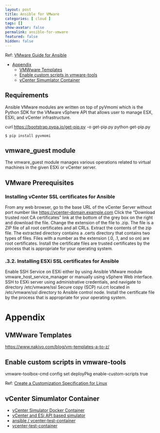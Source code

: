 ```yaml
---
layout: post
title: Ansible for VMware
categories: [ cloud ]
tags: []
show-avatar: false
permalink: ansible-for-vmware
featured: false
hidden: false
---
```


Ref: [VMware Guide for Ansible](https://docs.ansible.com/ansible/latest/scenario_guides/guide_vmware.html)

- [Appendix](#appendix)
  - [VMWware Templates](#vmwware-templates)
  - [Enable custom scripts in vmware-tools](#enable-custom-scripts-in-vmware-tools)
  - [vCenter Simumlator Container](#vcenter-simumlator-container)

## Requirements
Ansible VMware modules are written on top of pyVmomi which is the Python SDK for the VMware vSphere API that allows user to manage ESX, ESXi, and vCenter infrastructure. 

curl https://bootstrap.pypa.io/get-pip.py -o get-pip.py
python get-pip.py

```
$ pip install pyvmomi
```

## vmware_guest module
The vmware_guest module manages various operations related to virtual machines in the given ESXi or vCenter server.

## VMware Prerequisites

### Installing vCenter SSL certificates for Ansible
From any web browser, go to the base URL of the vCenter Server without port number like https://vcenter-domain.example.com
Click the “Download trusted root CA certificates” link at the bottom of the grey box on the right and download the file.
Change the extension of the file to .zip. The file is a ZIP file of all root certificates and all CRLs.
Extract the contents of the zip file. The extracted directory contains a .certs directory that contains two types of files. Files with a number as the extension (.0, .1, and so on) are root certificates.
Install the certificate files are trusted certificates by the process that is appropriate for your operating system.

### .3.2. Installing ESXi SSL certificates for Ansible
Enable SSH Service on ESXi either by using Ansible VMware module vmware_host_service_manager or manually using vSphere Web interface.
SSH to ESXi server using administrative credentials, and navigate to directory /etc/vmware/ssl
Secure copy (SCP) rui.crt located in /etc/vmware/ssl directory to Ansible control node.
Install the certificate file by the process that is appropriate for your operating system.

# Appendix

## VMWware Templates

https://www.nakivo.com/blog/vm-templates-a-to-z/

## Enable custom scripts in vmware-tools
vmware-toolbox-cmd config set deployPkg enable-custom-scripts true

Ref: [Create a Customization Specification for Linux](https://docs.vmware.com/en/VMware-vSphere/7.0/com.vmware.vsphere.vm_admin.doc/GUID-9A5093A5-C54F-4502-941B-3F9C0F573A39.html)

## vCenter Simumlator Container
- [vCenter Simulator Docker Container](https://brianbunke.com/blog/2018/12/31/vcenter-simulator-ci/)
- [vCenter and ESi API based simulator](https://hub.docker.com/r/nimmis/vcsim)
- [ansible / vcenter-test-container](https://quay.io/repository/ansible/vcenter-test-container)
- [vcenter-test-container](https://github.com/ansible/vcenter-test-container)